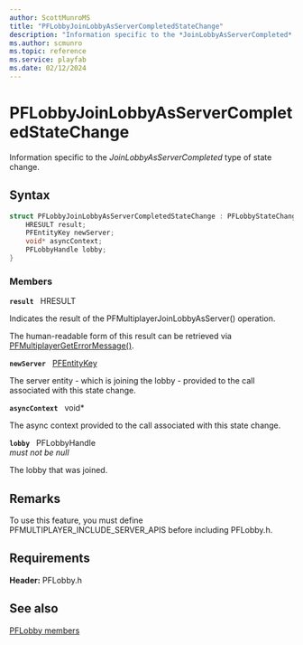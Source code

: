 ```yaml
---
author: ScottMunroMS
title: "PFLobbyJoinLobbyAsServerCompletedStateChange"
description: "Information specific to the *JoinLobbyAsServerCompleted* type of state change."
ms.author: scmunro
ms.topic: reference
ms.service: playfab
ms.date: 02/12/2024
---
```


# PFLobbyJoinLobbyAsServerCompletedStateChange  

Information specific to the *JoinLobbyAsServerCompleted* type of state change.  

## Syntax  
  
```cpp
struct PFLobbyJoinLobbyAsServerCompletedStateChange : PFLobbyStateChange {  
    HRESULT result;  
    PFEntityKey newServer;  
    void* asyncContext;  
    PFLobbyHandle lobby;  
}  
```
  
### Members  
  
**`result`** &nbsp; HRESULT  
  
Indicates the result of the PFMultiplayerJoinLobbyAsServer() operation.
  
The human-readable form of this result can be retrieved via [PFMultiplayerGetErrorMessage()](../../pfmultiplayer/functions/pfmultiplayergeterrormessage.md).
  
**`newServer`** &nbsp; [PFEntityKey](../../pfmultiplayer/pfentitykey_clientsdk.md)  
  
The server entity - which is joining the lobby - provided to the call associated with this state change.
  
**`asyncContext`** &nbsp; void*  
  
The async context provided to the call associated with this state change.
  
**`lobby`** &nbsp; PFLobbyHandle  
*must not be null*  
  
The lobby that was joined.
  
## Remarks  
  
To use this feature, you must define PFMULTIPLAYER_INCLUDE_SERVER_APIS before including PFLobby.h.
  
## Requirements  
  
**Header:** PFLobby.h
  
## See also  
[PFLobby members](../pflobby_members.md)  

  
  
